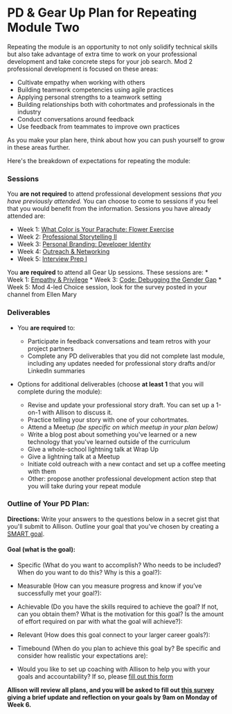 # PD & Gear Up Plan for Repeating Module Two
Repeating the module is an opportunity to not only solidify technical skills but also take advantage of extra time to work on your professional development and take concrete steps for your job search. Mod 2 professional development is focused on these areas:

* Cultivate empathy when working with others
* Building teamwork competencies using agile practices
* Applying personal strengths to a teamwork setting
* Building relationships both with cohortmates and professionals in the industry
* Conduct conversations around feedback
* Use feedback from teammates to improve own practices

As you make your plan here, think about how you can push yourself to grow in these areas further.

Here's the breakdown of expectations for repeating the module:

### Sessions
You **are not required** to attend professional development sessions *that you have previously attended.* You can choose to come to sessions if you feel that you would benefit from the information. Sessions you have already attended are:

  * Week 1: [What Color is Your Parachute: Flower Exercise](https://github.com/turingschool/career-development-curriculum/blob/master/module_two/flower_exercise.md)
  * Week 2: [Professional Storytelling II](https://github.com/turingschool/career-development-curriculum/blob/master/module_two/professional_storytelling_ii.md)
  * Week 3: [Personal Branding: Developer Identity](https://github.com/turingschool/career-development-curriculum/blob/master/module_two/developer_identity.md)
  * Week 4: [Outreach & Networking](https://github.com/turingschool/career-development-curriculum/blob/master/module_two/outreach_and_networking.md)
  * Week 5: [Interview Prep I](https://github.com/turingschool/career-development-curriculum/blob/master/module_two/interview_prep_i.md)
  
You **are required** to attend all Gear Up sessions. These sessions are:
    * Week 1: [Empathy & Privilege](https://github.com/turingschool/gear-up/blob/master/Mod2_Week1_Empathy_and_Privilege.markdown)
    * Week 3: [Code: Debugging the Gender Gap](https://github.com/turingschool/gear-up/blob/master/Mod2_Week3_Code_debugging_compact_version.md)
    * Week 5: Mod 4-led Choice session, look for the survey posted in your channel from Ellen Mary
    
### Deliverables
* You **are required** to:
   * Participate in feedback conversations and team retros with your project partners
   * Complete any PD deliverables that you did not complete last module, including any updates needed for professional story drafts and/or LinkedIn summaries
   
* Options for additional deliverables (choose **at least 1** that you will complete during the module):
   * Revise and update your professional story draft. You can set up a 1-on-1 with Allison to discuss it.
   * Practice telling your story with one of your cohortmates.
   * Attend a Meetup *(be specific on which meetup in your plan below)*
   * Write a blog post about something you've learned or a new technology that you've learned outside of the curriculum
   * Give a whole-school lightning talk at Wrap Up
   * Give a lightning talk at a Meetup
   * Initiate cold outreach with a new contact and set up a coffee meeting with them
   * Other: propose another professional development action step that you will take during your repeat module

### Outline of Your PD Plan:
**Directions:** Write your answers to the questions below in a secret gist that you'll submit to Allison. Outline your goal that you've chosen by creating a [SMART goal](https://www.smartsheet.com/blog/essential-guide-writing-smart-goals). 

#### Goal (what is the goal): 

* Specific (What do you want to accomplish? Who needs to be included? When do you want to do this? Why is this a goal?): 

* Measurable (How can you measure progress and know if you’ve successfully met your goal?):

* Achievable (Do you have the skills required to achieve the goal? If not, can you obtain them? What is the motivation for this goal? Is the amount of effort required on par with what the goal will achieve?):

* Relevant (How does this goal connect to your larger career goals?):

* Timebound (When do you plan to achieve this goal by? Be specific and consider how realistic your expectations are):

* Would you like to set up coaching with Allison to help you with your goals and accountability? If so, please [fill out this form](https://goo.gl/forms/Z57ywysDRqhOKfHD2)

**Allison will review all plans, and you will be asked to fill out [this survey](https://goo.gl/forms/yY8pd8bcJGV3bPwq2) giving a brief update and reflection on your goals by 9am on Monday of Week 6.**   
